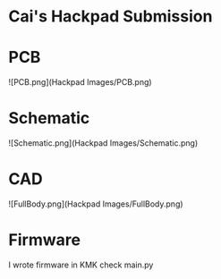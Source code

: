 # Cai's Hackpad Submission
# PCB
![PCB.png](Hackpad Images/PCB.png)
# Schematic
![Schematic.png](Hackpad Images/Schematic.png)
# CAD
![FullBody.png](Hackpad Images/FullBody.png)
# Firmware
I wrote firmware in KMK check main.py
